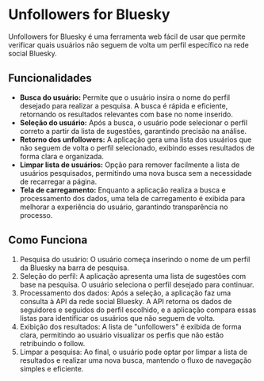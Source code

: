 # Unfollowers for Bluesky
Unfollowers for Bluesky é uma ferramenta web fácil de usar que permite verificar quais usuários não seguem de volta um perfil específico na rede social Bluesky.

## Funcionalidades
* **Busca do usuário:** Permite que o usuário insira o nome do perfil desejado para realizar a pesquisa. A busca é rápida e eficiente, retornando os resultados relevantes com base no nome inserido.
* **Seleção do usuário:** Após a busca, o usuário pode selecionar o perfil correto a partir da lista de sugestões, garantindo precisão na análise.
* **Retorno dos unfollowers:** A aplicação gera uma lista dos usuários que não seguem de volta o perfil selecionado, exibindo esses resultados de forma clara e organizada.
* **Limpar lista de usuários:** Opção para remover facilmente a lista de usuários pesquisados, permitindo uma nova busca sem a necessidade de recarregar a página.
* **Tela de carregamento:** Enquanto a aplicação realiza a busca e processamento dos dados, uma tela de carregamento é exibida para melhorar a experiência do usuário, garantindo transparência no processo.

## Como Funciona
1. Pesquisa do usuário: O usuário começa inserindo o nome de um perfil da Bluesky na barra de pesquisa.
2. Seleção do perfil: A aplicação apresenta uma lista de sugestões com base na pesquisa. O usuário seleciona o perfil desejado para continuar.
3. Processamento dos dados: Após a seleção, a aplicação faz uma consulta à API da rede social Bluesky. A API retorna os dados de seguidores e seguidos do perfil escolhido, e a aplicação compara essas listas para identificar os usuários que não seguem de volta.
4. Exibição dos resultados: A lista de "unfollowers" é exibida de forma clara, permitindo ao usuário visualizar os perfis que não estão retribuindo o follow.
5. Limpar a pesquisa: Ao final, o usuário pode optar por limpar a lista de resultados e realizar uma nova busca, mantendo o fluxo de navegação simples e eficiente.
